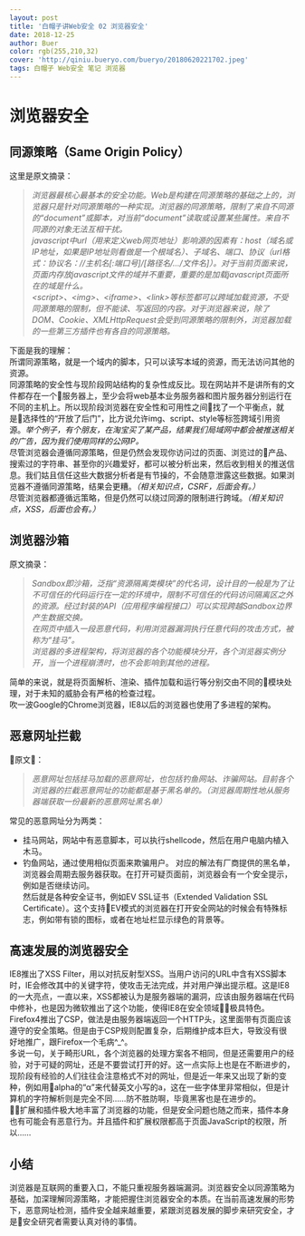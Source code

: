 ```yaml
---
layout: post
title: '白帽子讲Web安全 02 浏览器安全'
date: 2018-12-25
author: Buer
color: rgb(255,210,32)
cover: 'http://qiniu.bueryo.com/bueryo/20180620221702.jpeg'
tags: 白帽子 Web安全 笔记 浏览器
---
```


# 浏览器安全

## 同源策略（Same Origin Policy）

这里是原文摘录：
> *浏览器最核心最基本的安全功能。Web是构建在同源策略的基础之上的，浏览器只是针对同源策略的一种实现。浏览器的同源策略，限制了来自不同源的“document”或脚本，对当前“document”读取或设置某些属性。来自不同源的对象无法互相干扰。*   
> *javascript中url（用来定义web网页地址）影响源的因素有：host（域名或IP地址，如果是IP地址则看做是一个根域名）、子域名、端口、协议（url格式：协议名：//主机名[:端口号]/[路径名/.../文件名]）。对于当前页面来说，页面内存放javascript文件的域并不重要，重要的是加载javascript页面所在的域是什么。*   
> *&lt;script&gt;、&lt;img&gt;、&lt;iframe&gt;、&lt;link&gt;等标签都可以跨域加载资源，不受同源策略的限制，但不能读、写返回的内容。对于浏览器来说，除了DOM、Cookie、XMLHttpRequest会受到同源策略的限制外，浏览器加载的一些第三方插件也有各自的同源策略。*

下面是我的理解：  
所谓同源策略，就是一个域内的脚本，只可以读写本域的资源，而无法访问其他的资源。  
同源策略的安全性与现阶段网站结构的复杂性成反比。现在网站并不是讲所有的文件都存在一个服务器上，至少会将web基本业务服务器和图片服务器分别运行在不同的主机上。所以现阶段浏览器在安全性和可用性之间找了一个平衡点，就是选择性的“开放了后门”，比方说允许img、script、style等标签跨域引用资源。*举个例子，有个朋友，在淘宝买了某产品，结果我们局域网中都会被推送相关的广告，因为我们使用同样的公网IP。*  
尽管浏览器会遵循同源策略，但是仍然会发现你访问过的页面、浏览过的产品、搜索过的字符串、甚至你的兴趣爱好，都可以被分析出来，然后收到相关的推送信息。我们姑且信任这些大数据分析者是有节操的，不会随意泄露这些数据。如果浏览器不遵循同源策略，结果会更糟。*（相关知识点，CSRF，后面会有。）*  
尽管浏览器都遵循远策略，但是仍然可以绕过同源的限制进行跨域。*（相关知识点，XSS，后面也会有。）*

## 浏览器沙箱

原文摘录：
>*Sandbox即沙箱，泛指“资源隔离类模块”的代名词，设计目的一般是为了让不可信任的代码运行在一定的环境中，限制不可信任的代码访问隔离区之外的资源。经过封装的API（应用程序编程接口）可以实现跨越Sandbox边界产生数据交换。*  
>*在网页中插入一段恶意代码，利用浏览器漏洞执行任意代码的攻击方式，被称为“挂马”。*  
>*浏览器的多进程架构，将浏览器的各个功能模块分开，各个浏览器实例分开，当一个进程崩溃时，也不会影响到其他的进程。*  

简单的来说，就是将页面解析、渲染、插件加载和运行等分别交由不同的模块处理，对于未知的威胁会有严格的检查过程。  
吹一波Google的Chrome浏览器，IE8以后的浏览器也使用了多进程的架构。

## 恶意网址拦截
原文：
>*恶意网址包括挂马加载的恶意网址，也包括钓鱼网站、诈骗网站。目前各个浏览器的拦截恶意网址的功能都是基于黑名单的。（浏览器周期性地从服务器端获取一份最新的恶意网址黑名单）*

常见的恶意网址分为两类：
+ 挂马网站，网站中有恶意脚本，可以执行shellcode，然后在用户电脑内植入木马。
+ 钓鱼网站，通过使用相似页面来欺骗用户。
对应的解法有厂商提供的黑名单，浏览器会周期去服务器获取。在打开可疑页面前，浏览器会有一个安全提示，例如是否继续访问。  
然后就是各种安全证书，例如EV SSL证书（Extended Validation SSL Certificate）。这个支持EV模式的浏览器在打开安全网站的时候会有特殊标志，例如带有锁的图标，或者在地址栏显示绿色的背景等。

## 高速发展的浏览器安全

IE8推出了XSS Filter，用以对抗反射型XSS。当用户访问的URL中含有XSS脚本时，IE会修改其中的关键字符，使攻击无法完成，并对用户弹出提示框。这是IE8的一大亮点，一直以来，XSS都被认为是服务器端的漏洞，应该由服务器端在代码中修补，也是因为微软推出了这个功能，使得IE8在安全领域极具特色。
Firefox4推出了CSP，做法是由服务器端返回一个HTTP头，这里面带有页面应该遵守的安全策略。但是由于CSP规则配置复杂，后期维护成本巨大，导致没有很好地推广，跟Firefox一个毛病^_^。  
多说一句，关于畸形URL，各个浏览器的处理方案各不相同，但是还需要用户的经验，对于可疑的网址，还是不要尝试打开的好。这一点实际上也是在不断进步的，现阶段有经验的人们往往会注意格式不对的网址，但是近一年来又出现了新的变种，例如用alpha的“α”来代替英文小写的a，这在一些字体里非常相似，但是计算机的字符解析则是完全不同……防不胜防啊，毕竟黑客也是在进步的。  
扩展和插件极大地丰富了浏览器的功能，但是安全问题也随之而来，插件本身也有可能会有恶意行为。并且插件和扩展权限都高于页面JavaScript的权限，所以……

## 小结
浏览器是互联网的重要入口，不能只重视服务器端漏洞。浏览器安全以同源策略为基础，加深理解同源策略，才能把握住浏览器安全的本质。在当前高速发展的形势下，恶意网址检测，插件安全越来越重要，紧跟浏览器发展的脚步来研究安全，才是安全研究者需要认真对待的事情。
